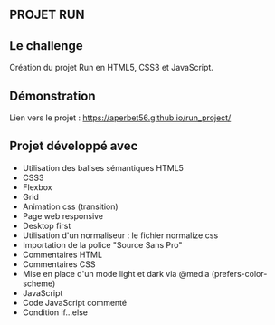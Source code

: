 ## PROJET RUN

## Le challenge

Création du projet Run en HTML5, CSS3 et JavaScript.

## Démonstration

Lien vers le projet : https://aperbet56.github.io/run_project/

## Projet développé avec

- Utilisation des balises sémantiques HTML5
- CSS3
- Flexbox
- Grid
- Animation css (transition)
- Page web responsive
- Desktop first
- Utilisation d'un normaliseur : le fichier normalize.css
- Importation de la police "Source Sans Pro"
- Commentaires HTML
- Commentaires CSS
- Mise en place d'un mode light et dark via @media (prefers-color-scheme)
- JavaScript
- Code JavaScript commenté
- Condition if...else
